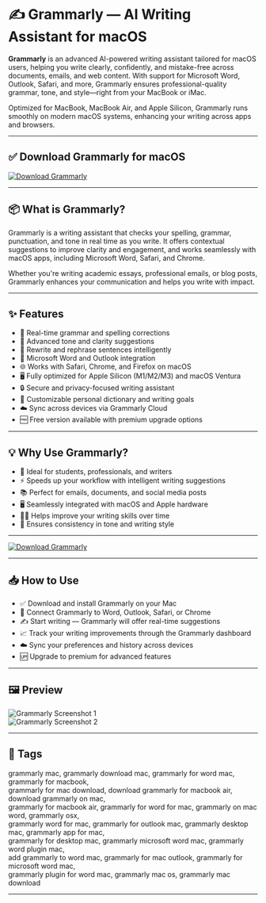 # ✍️ Grammarly — AI Writing Assistant for macOS

**Grammarly** is an advanced AI-powered writing assistant tailored for macOS users, helping you write clearly, confidently, and mistake-free across documents, emails, and web content. With support for Microsoft Word, Outlook, Safari, and more, Grammarly ensures professional-quality grammar, tone, and style—right from your MacBook or iMac.

Optimized for MacBook, MacBook Air, and Apple Silicon, Grammarly runs smoothly on modern macOS systems, enhancing your writing across apps and browsers.

---

## ✅ Download Grammarly for macOS  
[![Download Grammarly](https://img.shields.io/badge/Download-Grammarly-blueviolet)](#)

---

## 📦 What is Grammarly?

Grammarly is a writing assistant that checks your spelling, grammar, punctuation, and tone in real time as you write. It offers contextual suggestions to improve clarity and engagement, and works seamlessly with macOS apps, including Microsoft Word, Safari, and Chrome.

Whether you're writing academic essays, professional emails, or blog posts, Grammarly enhances your communication and helps you write with impact.

---

## ✨ Features

- 🧠 Real-time grammar and spelling corrections  
- 📐 Advanced tone and clarity suggestions  
- 💬 Rewrite and rephrase sentences intelligently  
- 🧩 Microsoft Word and Outlook integration  
- 🌐 Works with Safari, Chrome, and Firefox on macOS  
- 🖥 Fully optimized for Apple Silicon (M1/M2/M3) and macOS Ventura  
- 🔒 Secure and privacy-focused writing assistant  
- 📘 Customizable personal dictionary and writing goals  
- ☁️ Sync across devices via Grammarly Cloud  
- 🆓 Free version available with premium upgrade options

---

## 💡 Why Use Grammarly?

- 📝 Ideal for students, professionals, and writers  
- ⚡ Speeds up your workflow with intelligent writing suggestions  
- 📚 Perfect for emails, documents, and social media posts  
- 🖥 Seamlessly integrated with macOS and Apple hardware  
- 🧑‍🏫 Helps improve your writing skills over time  
- 🔄 Ensures consistency in tone and writing style

---

[![Download Grammarly](https://img.shields.io/badge/Download-Grammarly-blueviolet)](#)

---

## 📥 How to Use

- ✅ Download and install Grammarly on your Mac  
- 🔗 Connect Grammarly to Word, Outlook, Safari, or Chrome  
- ✍️ Start writing — Grammarly will offer real-time suggestions  
- 📈 Track your writing improvements through the Grammarly dashboard  
- ☁️ Sync your preferences and history across devices  
- 🆙 Upgrade to premium for advanced features

---

## 🖼 Preview

![Grammarly Screenshot 1](https://contenthub-static.grammarly.com/blog/wp-content/uploads/2021/11/Grammarly-Business-for-Windows-and-Mac-Image-2.jpeg)  
![Grammarly Screenshot 2](https://contenthub-static.grammarly.com/blog/wp-content/uploads/2020/04/ms-office-windows-1.jpg)

---

## 📌 Tags

grammarly mac, grammarly download mac, grammarly for word mac, grammarly for macbook,  
grammarly for mac download, download grammarly for macbook air, download grammarly on mac,  
grammarly for macbook air, grammarly for word for mac, grammarly on mac word, grammarly osx,  
grammarly word for mac, grammarly for outlook mac, grammarly desktop mac, grammarly app for mac,  
grammarly for desktop mac, grammarly microsoft word mac, grammarly word plugin mac,  
add grammarly to word mac, grammarly for mac outlook, grammarly for microsoft word mac,  
grammarly plugin for word mac, grammarly mac os, grammarly mac download  

---
